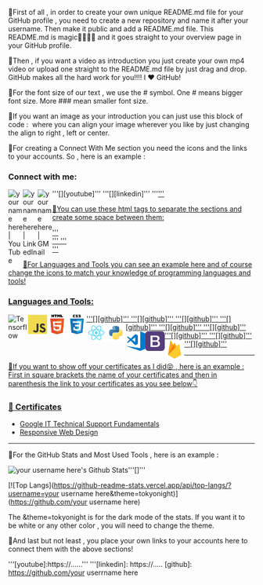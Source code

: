 
🔵First of all , in order to create your own unique README.md file for your GitHub profile , you need to create a new repository and name it after your username. Then make it public and add a README.md file. This README.md is magic🧙‍♂️🧙‍♀️ and it goes straight to your overview page in your GitHub profile.

🔵Then , if you want a video as introduction you just create your own mp4 video or upload one straight to the README.md file by just drag and drop. GitHub makes all the hard work for you!!!! I ❤ GitHub!

🔵For the font size of our text , we use the # symbol. One # means bigger font size. More ### mean smaller font size.

🔵If you want an image as your introduction you can just use this block of code :  <img align="" alt="" src="" /> where you can align your image wherever you like by just changing the align to right , left or center.

🔵For creating a Connect With Me section you need the icons and the links to your accounts. So , here is an example : 


### Connect with me:

'''[<img align="left" alt="your name here | YouTube" width="30px" src="https://image.flaticon.com/icons/png/512/1384/1384060.png" />][youtube]'''
'''[<img align="left" alt=" your name here| LinkedIn" width="30px" src="https://image.flaticon.com/icons/png/512/174/174857.png" />][linkedin]'''
'''<a href="mailto:your email here@gmail.com"><img align="left" alt="your name here | GMail" width="30px" src="https://image.flaticon.com/icons/png/512/732/732200.png" />'''

🔵You can use these html tags to separate the sections and create some space between them:

'''<br />'''
'''<br />'''



🔵For Languages and Tools you can see an example here and of course change the icons to match your knowledge of programming languages and tools!

### Languages and Tools:


'''[<img align="left" alt="Tensorflow" width="40px" src="https://upload.wikimedia.org/wikipedia/commons/thumb/2/2d/Tensorflow_logo.svg/1200px-Tensorflow_logo.svg.png"/>][github]'''
'''[<img align="left" alt="JavaScript" width="40px" src="https://github.com/devicons/devicon/blob/master/icons/javascript/javascript-original.svg"/>][github]'''
'''[<img align="left" alt="HTML5" width="40px" src="https://raw.githubusercontent.com/github/explore/80688e429a7d4ef2fca1e82350fe8e3517d3494d/topics/html/html.png"/>][github]'''
'''[<img align="left" alt="CSS" width="40px" src="https://raw.githubusercontent.com/github/explore/80688e429a7d4ef2fca1e82350fe8e3517d3494d/topics/css/css.png"/>][github]'''
'''[<img align="left" alt="React" width="40px" src="https://raw.githubusercontent.com/github/explore/80688e429a7d4ef2fca1e82350fe8e3517d3494d/topics/react/react.png"/>][github]'''
'''[<img align="left" alt="Python" width="40px" src="https://raw.githubusercontent.com/github/explore/80688e429a7d4ef2fca1e82350fe8e3517d3494d/topics/python/python.png"/>][github]'''
'''[<img align="left" alt="VS Code" src="https://raw.githubusercontent.com/github/explore/80688e429a7d4ef2fca1e82350fe8e3517d3494d/topics/visual-studio-code/visual-studio-code.png" width="40px"/>][github]'''
'''[<img align="left" alt="Bootstrap" width="40px" src="https://raw.githubusercontent.com/github/explore/80688e429a7d4ef2fca1e82350fe8e3517d3494d/topics/bootstrap/bootstrap.png"/>][github]'''
'''[<img align="left" alt="Firebase" width="40px" src="https://raw.githubusercontent.com/github/explore/80688e429a7d4ef2fca1e82350fe8e3517d3494d/topics/firebase/firebase.png"/>][github]'''
     
     

---



🔵If you want to show off your certificates as I did😝 , here is an example : First in square brackets the name of your certificates and then in parenthesis the link to your certificates as you see below👇

### 📜 Certificates

- [Google IT Technical Support Fundamentals](https://.....)
- [Responsive Web Design](https://......)


---


🔵For the GitHub Stats and Most Used Tools , here is an example :

'''[<img align="left" alt="your username here's Github Stats" src="https://github-readme-stats.vercel.app/api?username=your username here&theme=tokyonight" />]'''

[![Top Langs](https://github-readme-stats.vercel.app/api/top-langs/?username=your username here&theme=tokyonight)](https://github.com/your username here)


The &theme=tokyonight is for the dark mode of the stats. If you want it to be white or any other color , you will need to change the theme.


🔵And last but not least , you place your own links to your accounts here to connect them with the above sections!

'''[youtube]:https://......'''
'''[linkedin]: https://.....
[github]:  https://github.com/your userrname here